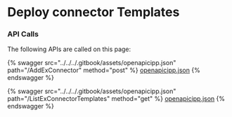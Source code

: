 # Deploy connector Templates

### API Calls

The following APIs are called on this page:



{% swagger src="../../../.gitbook/assets/openapicipp.json" path="/AddExConnector" method="post" %}
[openapicipp.json](../../../.gitbook/assets/openapicipp.json)
{% endswagger %}

{% swagger src="../../../.gitbook/assets/openapicipp.json" path="/ListExConnectorTemplates" method="get" %}
[openapicipp.json](../../../.gitbook/assets/openapicipp.json)
{% endswagger %}
